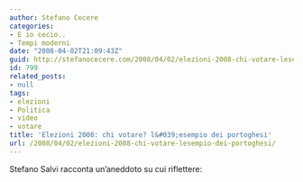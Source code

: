 ```yaml
---
author: Stefano Cecere
categories:
- E io cecio..
- Tempi moderni
date: "2008-04-02T21:09:43Z"
guid: http://stefanocecere.com/2008/04/02/elezioni-2008-chi-votare-lesempio-dei-portoghesi/
id: 799
related_posts:
- null
tags:
- elezioni
- Politica
- video
- votare
title: 'Elezioni 2008: chi votare? l&#039;esempio dei portoghesi'
url: /2008/04/02/elezioni-2008-chi-votare-lesempio-dei-portoghesi/
---
```


Stefano Salvi racconta un&#8217;aneddoto su cui riflettere: